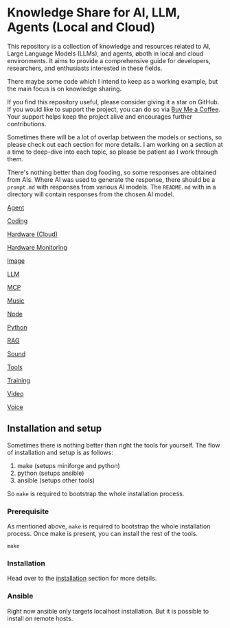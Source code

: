 # Knowledge Share for AI, LLM, Agents (Local and Cloud)

This repository is a collection of knowledge and resources related to AI, Large Language Models (LLMs), and agents, øboth in local and cloud environments. It aims to provide a comprehensive guide for developers,
researchers, and enthusiasts interested in these fields.

There maybe some code which I intend to keep as a working example, but the main focus is on knowledge sharing.

If you find this repository useful, please consider giving it a star on GitHub.
If you would like to support the project, you can do so via [Buy Me a Coffee](https://buymeacoffee.com/agentic).
Your support helps keep the project alive and encourages further contributions.

Sometimes there will be a lot of overlap between the models or sections, so please check out each section for more details.
I am working on a section at a time to deep-dive into each topic, so please be patient as I work through them.

There's nothing better than dog fooding, so some responses are obtained from AIs.
Where AI was used to generate the response, there should be a `prompt.md` with responses from various AI models.
The `README.md` with in a directory will contain responses from the chosen AI model.

[Agent](./agent/README.md)

[Coding](./coding/README.md)

[Hardware (Cloud)](./hardware-cloud/README.md)

[Hardware Monitoring](./hardware-monitoring/README.md)

[Image](./image/README.md)

[LLM](./llm/README.md)

[MCP](./mcp/README.md)

[Music](./music/README.md)

[Node](./node/README.md)

[Python](./python/README.md)

[RAG](./rag/README.md)

[Sound](./sound/README.md)

[Tools](install/README.md)

[Training](./training/README.md)

[Video](./video/README.md)

[Voice](./voice/README.md)

## Installation and setup

Sometimes there is nothing better than right the tools for yourself.
The flow of installation and setup is as follows:

1. make (setups miniforge and python)
2. python (setups ansible)
3. ansible (setups other tools)

So `make` is required to bootstrap the whole installation process.

### Prerequisite

As mentioned above, `make` is required to bootstrap the whole installation process.
Once make is present, you can install the rest of the tools.

```
make
```

### Installation

Head over to the [installation](./install/README.md) section for more details.

### Ansible

Right now ansible only targets localhost installation.
But it is possible to install on remote hosts.
